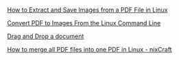 [How to Extract and Save Images from a PDF File in Linux](https://www.howtogeek.com/228796/how-to-extract-and-save-images-from-a-pdf-file-in-linux/)

[Convert PDF to Images From the Linux Command Line](https://www.howtogeek.com/devops/convert-pdf-to-images-from-the-linux-command-line/)

[Drag and Drop a document](https://docdrop.org/)

[How to merge all PDF files into one PDF in Linux - nixCraft](https://www.cyberciti.biz/faq/pdfunite-merge-several-all-pdf-files-into-one-pdf-file-on-linux/)
